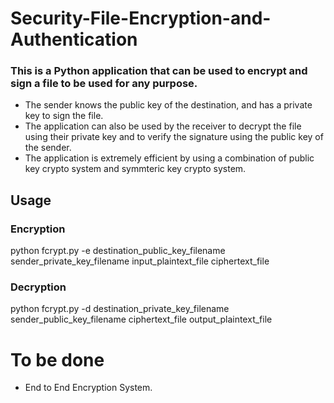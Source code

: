 # Security-File-Encryption-and-Authentication

### This is a Python application that can be used to encrypt and sign a file to be used for any purpose. 
- The sender knows the public key of the destination, and has a private key to sign the file. 
- The application can also be used by the receiver to decrypt the file using their private key and to verify the signature using the public key of the sender. 
- The application is extremely efficient by using a combination of public key crypto system and symmteric key crypto system.

## Usage

### Encryption
python fcrypt.py -e destination_public_key_filename sender_private_key_filename input_plaintext_file ciphertext_file

### Decryption
python fcrypt.py -d destination_private_key_filename sender_public_key_filename ciphertext_file output_plaintext_file


# To be done

- End to End Encryption System.
